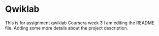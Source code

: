 # Qwiklab
This is for assignment qwiklab Coursera week 3
I am editing the README file. Adding some more details about the project description.
